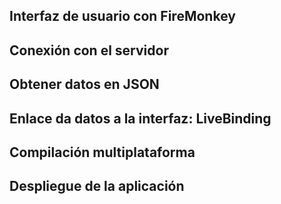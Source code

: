 <style type="text/css"> h1 { counter-reset: h1counter 3}</style>

## Interfaz de usuario con FireMonkey

## Conexión con el servidor

## Obtener datos en JSON

## Enlace da datos a la interfaz: LiveBinding

## Compilación multiplataforma

## Despliegue de la aplicación
